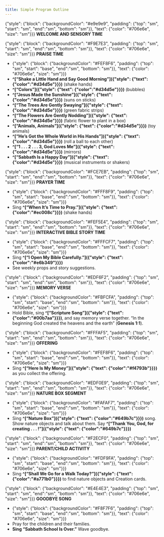 ```yaml
---
title: Simple Program Outline
---
```


{"style": {"block": {"backgroundColor": "#e9e9e9", "padding": {"top": "sm", "start": "sm", "end":"sm", "bottom": "sm"}}, "text": {"color": "#706e6e", "size": "sm"}}}
**WELCOME AND SENSORY TIME**

{"style": {"block": {"backgroundColor": "#F9E7E3", "padding": {"top": "sm", "start": "sm", "end":"sm", "bottom": "sm"}}, "text": {"color": "#706e6e", "size": "sm"}}}
**PRAISE TIME**

- {"style": {"block": {"backgroundColor": "#FEF8F6", "padding": {"top": "sm", "start": "base", "end":"sm", "bottom": "sm"}}, "text": {"color": "#706e6e", "size": "sm"}}}
- **^[“Shake a Little Hand and Say Good Morning”]({"style": {"text": {"color":"#d34d5e"}}})** (shake hands)
- **^[“Colors”]({"style": {"text": {"color":"#d34d5e"}}})** (bubbles)
- **^[“Jesus Made the Sunshine”]({"style": {"text": {"color":"#d34d5e"}}})** (suns on sticks)
- **^[“The Trees Are Gently Swaying”]({"style": {"text": {"color":"#d34d5e"}}})** (green fabric strips)
- **^[“The Flowers Are Gently Nodding”]({"style": {"text": {"color":"#d34d5e"}}})** (fabric flower to plant in a box)
- **^[“Animals, Animals”]({"style": {"text": {"color":"#d34d5e"}}})** (toy animals)
- **^[“He’s Got the Whole World in His Hands”]({"style": {"text": {"color":"#d34d5e"}}})** (roll a ball to each other)
- **^[“1 . . . 2 . . . 3, God Loves Me”]({"style": {"text": {"color":"#d34d5e"}}})** (mirrors)
- **^[“Sabbath Is a Happy Day”]({"style": {"text": {"color":"#d34d5e"}}})** (musical instruments or shakers)

{"style": {"block": {"backgroundColor": "#FCE7EB", "padding": {"top": "sm", "start": "sm", "end":"sm", "bottom": "sm"}}, "text": {"color": "#706e6e", "size": "sm"}}}
**PRAYER TIME**

- {"style": {"block": {"backgroundColor": "#FFF8F9", "padding": {"top": "sm", "start": "base", "end":"sm", "bottom": "sm"}}, "text": {"color": "#706e6e", "size": "sm"}}}
- Sing **^[“When It’s Time to Pray.”]({"style": {"text": {"color":"#ec008c"}}})** (shake hands)

{"style": {"block": {"backgroundColor": "#FEF5E4", "padding": {"top": "sm", "start": "sm", "end":"sm", "bottom": "sm"}}, "text": {"color": "#706e6e", "size": "sm"}}}
**INTERACTIVE BIBLE STORY TIME**

- {"style": {"block": {"backgroundColor": "#FFFCF7", "padding": {"top": "sm", "start": "base", "end":"sm", "bottom": "sm"}}, "text": {"color": "#706e6e", "size": "sm"}}}
- Sing **^[“I Open My Bible Carefully.”]({"style": {"text": {"color":"#e6b349"}}})**
- See weekly props and story suggestions.

{"style": {"block": {"backgroundColor": "#EDF6F2", "padding": {"top": "sm", "start": "sm", "end":"sm", "bottom": "sm"}}, "text": {"color": "#706e6e", "size": "sm"}}}
**MEMORY VERSE**

- {"style": {"block": {"backgroundColor": "#FBFCFA", "padding": {"top": "sm", "start": "base", "end":"sm", "bottom": "sm"}}, "text": {"color": "#706e6e", "size": "sm"}}}
- Hold Bible, sing **^[“Scripture Song”]({"style": {"text": {"color":"#00b7aa"}}})**, and say memory verse together. “In the beginning God created the heavens and the earth” (**Genesis 1:1**).

{"style": {"block": {"backgroundColor": "#FFFAF5", "padding": {"top": "sm", "start": "sm", "end":"sm", "bottom": "sm"}}, "text": {"color": "#706e6e", "size": "sm"}}}
**OFFERING**

- {"style": {"block": {"backgroundColor": "#FEF8F6", "padding": {"top": "sm", "start": "base", "end":"sm", "bottom": "sm"}}, "text": {"color": "#706e6e", "size": "sm"}}}
- Sing **^[“Here Is My Money”]({"style": {"text": {"color":"#f4793b"}}})** as you collect the offering.

{"style": {"block": {"backgroundColor": "#EDF0E9", "padding": {"top": "sm", "start": "sm", "end":"sm", "bottom": "sm"}}, "text": {"color": "#706e6e", "size": "sm"}}}
**NATURE BOX SEGMENT**

- {"style": {"block": {"backgroundColor": "#FAFAF7", "padding": {"top": "sm", "start": "base", "end":"sm", "bottom": "sm"}}, "text": {"color": "#706e6e", "size": "sm"}}}
- Sing **^[“Nature Box”]({"style": {"text": {"color":"#649b7c"}}})** song. Show nature objects and talk about them. Say **^[“Thank You, God, for creating . . . !”]({"style": {"text": {"color":"#649b7c"}}})**

{"style": {"block": {"backgroundColor": "#F2ECF0", "padding": {"top": "sm", "start": "sm", "end":"sm", "bottom": "sm"}}, "text": {"color": "#706e6e", "size": "sm"}}}
**PARENT/CHILD ACTIVITY**

- {"style": {"block": {"backgroundColor": "#FDF9FA", "padding": {"top": "sm", "start": "base", "end":"sm", "bottom": "sm"}}, "text": {"color": "#706e6e", "size": "sm"}}}
- Sing **^[“Shall We Go for a Walk Today?”]({"style": {"text": {"color":"#a771b0"}}})** to find nature objects and Creation cards.

{"style": {"block": {"backgroundColor": "#E4E4E3", "padding": {"top": "sm", "start": "sm", "end":"sm", "bottom": "sm"}}, "text": {"color": "#706e6e", "size": "sm"}}}
**GOODBYE SONG**

- {"style": {"block": {"backgroundColor": "#F8F7F6", "padding": {"top": "sm", "start": "base", "end":"sm", "bottom": "sm"}}, "text": {"color": "#706e6e", "size": "sm"}}}
- Pray for the children and their families.
- **Sing “Sabbath School Is Over.”** Wave goodbye.